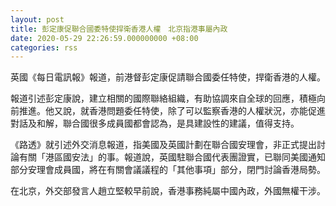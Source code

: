 ```yaml
---
layout: post
title: 彭定康促聯合國委特使捍衛香港人權　北京指港事屬內政
date: 2020-05-29 22:26:59.000000000 +08:00
categories: rss
---
```


英國《每日電訊報》報道，前港督彭定康促請聯合國委任特使，捍衛香港的人權。

報道引述彭定康說，建立相關的國際聯絡組織，有助協調來自全球的回應，積極向前推進。他又說，就香港問題委任特使，除了可以監察香港的人權狀況，亦能促進對話及和解，聯合國很多成員國都會認為，是具建設性的建議，值得支持。

《路透》就引述外交消息報道，指美國及英國計劃在聯合國安理會，非正式提出討論有關「港區國安法」的事。報道說，英國駐聯合國代表團證實，已聯同美國通知部分安理會成員國，將在有關會議議程的「其他事項」部分，閉門討論香港局勢。

在北京，外交部發言人趙立堅較早前說，香港事務純屬中國內政，外國無權干涉。
